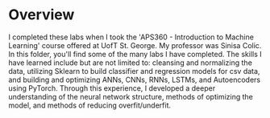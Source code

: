 # Overview
I completed these labs when I took the 'APS360 - Introduction to Machine Learning' course offered at UofT St. George. My professor was Sinisa Colic. In this folder, you'll find some of the many labs I have completed. The skills I have learned include but are not limited to: cleansing and normalizing the data, utilizing Sklearn to build classifier and regression models for csv data, and building and optimizing ANNs, CNNs, RNNs, LSTMs, and Autoencoders using PyTorch. Through this experience, I developed a deeper understanding of the neural network structure, methods of optimizing the model, and methods of reducing overfit/underfit. 
